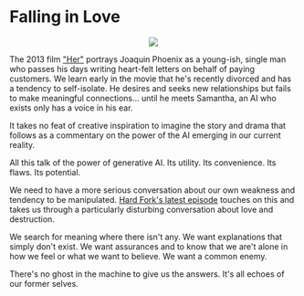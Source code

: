 # Falling in Love

<p align="center">
    <img src="/img/wedding.jpg">
</p>

The 2013 film ["Her"](https://en.wikipedia.org/wiki/Her_(film)) portrays Joaquin Phoenix as a young-ish, single man who passes his days writing heart-felt letters on behalf of paying customers.  We learn early in the movie that he's recently divorced and has a tendency to self-isolate.  He desires and seeks new relationships but fails to make meaningful connections... until he meets Samantha, an AI who exists only has a voice in his ear.

It takes no feat of creative inspiration to imagine the story and drama that follows as a commentary on the power of the AI emerging in our current reality.  

All this talk of the power of generative AI.  Its utility.  Its convenience.  Its flaws.  Its potential.

We need to have a more serious conversation about our own weakness and tendency to be manipulated.  [Hard Fork's latest episode](https://www.nytimes.com/2023/02/17/podcasts/hard-fork-bing-ai-elon.html) touches on this and takes us through a particularly disturbing conversation about love and destruction.

We search for meaning where there isn't any.  We want explanations that simply don't exist.  We want assurances and to know that we are't alone in how we feel or what we want to believe.  We want a common enemy.  

There's no ghost in the machine to give us the answers.  It's all echoes of our former selves.